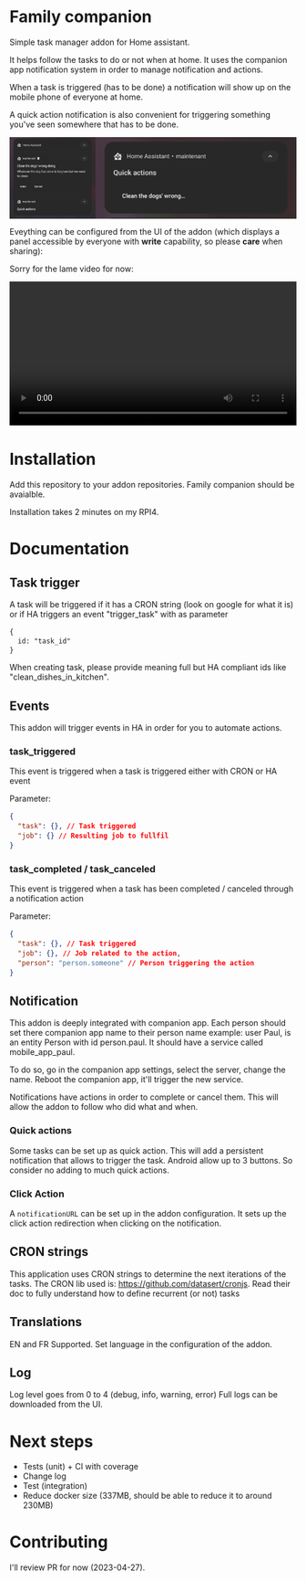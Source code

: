 # Family companion

Simple task manager addon for Home assistant.

It helps follow the tasks to do or not when at home. It uses the companion app notification system in order to manage notification and actions.

When a task is triggered (has to be done) a notification will show up on the mobile phone of everyone at home.

A quick action notification is also convenient for triggering something you've seen somewhere that has to be done.

<div style="display: flex">
<img margin="auto" src="docs/task_notification.jpg"
     alt="Task notification" width="30%" style="max-width: 300px" />
<img margin="auto" src="docs/quick_action.jpg"
     alt="Task notification" width="70%" style="max-width: 600px" />
</div>

Eveything can be configured from the UI of the addon (which displays a panel accessible by everyone with **write** capability, so please **care** when sharing):

Sorry for the lame video for now:

<video controls width="100%" style="max-width: 600px">
  <source src="docs/demo_ui.webm" type="video/webm">
</video>

# Installation

Add this repository to your addon repositories. Family companion should be avaialble.

Installation takes 2 minutes on my RPI4.

# Documentation

## Task trigger

A task will be triggered if it has a CRON string (look on google for what it is) or if HA triggers an event "trigger_task" with as parameter

```
{
  id: "task_id"
}
```

When creating task, please provide meaning full but HA compliant ids like "clean_dishes_in_kitchen".

## Events

This addon will trigger events in HA in order for you to automate actions.

### task_triggered

This event is triggered when a task is triggered either with CRON or HA event

Parameter:

```json
{
  "task": {}, // Task triggered
  "job": {} // Resulting job to fullfil
}
```

### task_completed / task_canceled

This event is triggered when a task has been completed / canceled through a notification action

Parameter:

```json
{
  "task": {}, // Task triggered
  "job": {}, // Job related to the action,
  "person": "person.someone" // Person triggering the action
}
```

## Notification

This addon is deeply integrated with companion app. Each person should set there companion app name to their person name example:
user Paul, is an entity Person with id person.paul. It should have a service called mobile_app_paul.

To do so, go in the companion app settings, select the server, change the name. Reboot the companion app, it'll trigger the new service.

Notifications have actions in order to complete or cancel them. This will allow the addon to follow who did what and when.

### Quick actions

Some tasks can be set up as quick action. This will add a persistent notification that allows to trigger the task. Android allow up to 3 buttons. So consider no adding to much quick actions.

### Click Action

A `notificationURL` can be set up in the addon configuration. It sets up the click action redirection when clicking on the notification.

## CRON strings

This application uses CRON strings to determine the next iterations of the tasks.
The CRON lib used is: https://github.com/datasert/cronjs. Read their doc to fully understand how to define recurrent (or not) tasks

## Translations

EN and FR Supported. Set language in the configuration of the addon.

## Log

Log level goes from 0 to 4 (debug, info, warning, error)
Full logs can be downloaded from the UI.

# Next steps

- Tests (unit) + CI with coverage
- Change log
- Test (integration)
- Reduce docker size (337MB, should be able to reduce it to around 230MB)

# Contributing

I'll review PR for now (2023-04-27).
